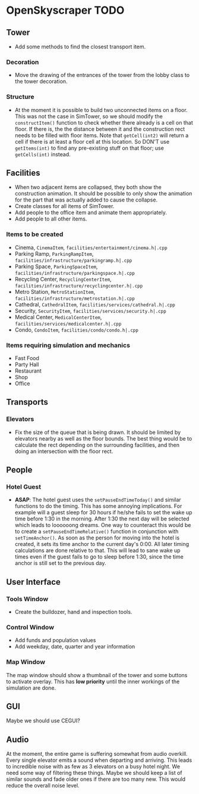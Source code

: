 OpenSkyscraper TODO
===================


Tower
-----

- Add some methods to find the closest transport item.


### Decoration

- Move the drawing of the entrances of the tower from the lobby class to the tower decoration.


### Structure

- At the moment it is possible to build two unconnected items on a floor. This was not the case in SimTower, so we should modify the `constructItem()` function to check whether there already is a cell on that floor. If there is, the the distance between it and the construction rect needs to be filled with floor items. Note that `getCell(int2)` will return
a cell if there is at least a floor cell at this location. So DON'T use `getItems(int)` to find any pre-existing stuff on that floor; use `getCells(int)` instead.


Facilities
----------

- When two adjacent items are collapsed, they both show the construction animation. It should be possible to only show the animation for the part that was actually added to cause the collapse.
- Create classes for all items of SimTower.
- Add people to the office item and animate them appropriately.
- Add people to all other items.


### Items to be created

- Cinema, `CinemaItem`, `facilities/entertainment/cinema.h|.cpp`
- Parking Ramp, `ParkingRampItem`, `facilities/infrastructure/parkingramp.h|.cpp`
- Parking Space, `ParkingSpaceItem`, `facilities/infrastructure/parkingspace.h|.cpp`
- Recycling Center, `RecyclingCenterItem`, `facilities/infrastructure/recyclingcenter.h|.cpp`
- Metro Station, `MetroStationItem`, `facilities/infrastructure/metrostation.h|.cpp`
- Cathedral, `CathedralItem`, `facilities/services/cathedral.h|.cpp`
- Security, `SecurityItem`, `facilities/services/security.h|.cpp`
- Medical Center, `MedicalCenterItem`, `facilities/services/medicalcenter.h|.cpp`
- Condo, `CondoItem`, `facilities/condo/condo.h|.cpp`


### Items requiring simulation and mechanics

- Fast Food
- Party Hall
- Restaurant
- Shop
- Office


Transports
----------

### Elevators

- Fix the size of the queue that is being drawn. It should be limited by elevators nearby as well as the floor bounds. The best thing would be to calculate the rect depending on the surrounding facilities, and then doing an intersection with the floor rect.


People
------

### Hotel Guest

- **ASAP**: The hotel guest uses the `setPauseEndTimeToday()` and similar functions to do the timing. This has some annoying implications. For example will a guest sleep for 30 hours if he/she fails to set the wake up time before 1:30 in the morning. After 1:30 the next day will be selected which leads to loooooong dreams. One way to counteract this would be to create a `setPauseEndTimeRelative()` function in conjunction with `setTimeAnchor()`. As soon as the person for moving into the hotel is created, it sets its time anchor to the current day's 0:00. All later timing calculations are done relative to that. This will lead to sane wake up times even if the guest fails to go to sleep before 1:30, since the time anchor is still set to the previous day.


User Interface
--------------

### Tools Window

- Create the bulldozer, hand and inspection tools.


### Control Window

- Add funds and population values
- Add weekday, date, quarter and year information


### Map Window

The map window should show a thumbnail of the tower and some buttons to activate overlay. This has **low priority** until the inner workings of the simulation are done.


GUI
---

Maybe we should use CEGUI?


Audio
-----

At the moment, the entire game is suffering somewhat from audio overkill. Every single elevator emits a sound when departing and arriving. This leads to incredible noise with as few as 3 elevators on a busy hotel night. We need some way of filtering these things. Maybe we should keep a list of similar sounds and fade older ones if there are too many new. This would reduce the overall noise level.
